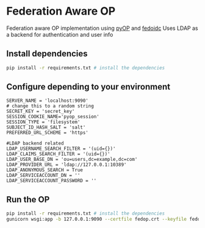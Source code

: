 # Federation Aware OP 
Federation aware OP implementation using [pyOP](https://github.com/SUNET/pyop) and [fedoidc](https://github.com/OpenIDC/fedoidc)
Uses LDAP as a backend for authentication and user info
## Install dependencies
```bash
pip install -r requirements.txt # install the dependencies
```
## Configure depending to your environment
```bazaar
SERVER_NAME = 'localhost:9090'
# change this to a random string
SECRET_KEY = 'secret_key'
SESSION_COOKIE_NAME='pyop_session'
SESSION_TYPE = 'filesystem'
SUBJECT_ID_HASH_SALT = 'salt'
PREFERRED_URL_SCHEME = 'https'

#LDAP backend related
LDAP_USERNAME_SEARCH_FILTER = '(uid={})'
LDAP_CLAIMS_SEARCH_FILTER = '(uid={})'
LDAP_USER_BASE_DN = 'ou=users,dc=example,dc=com'
LDAP_PROVIDER_URL = 'ldap://127.0.0.1:10389'
LDAP_ANONYMOUS_SEARCH = True
LDAP_SERVICEACCOUNT_DN = ''
LDAP_SERVICEACCOUNT_PASSWORD = ''
```

## Run the OP
```bash
pip install -r requirements.txt # install the dependencies
gunicorn wsgi:app -b 127.0.0.1:9090 --certfile fedop.crt --keyfile fedop.key
```